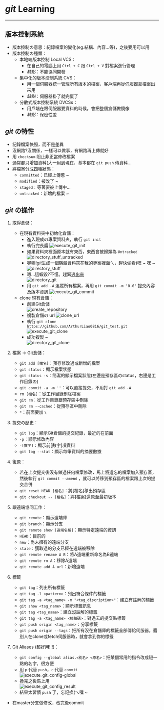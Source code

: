 # *git* Learning
---

## 版本控制系統
* 版本控制の意思：紀錄檔案的變化(eg.結構、內容...等)，之後要用可以用
* 版本控制の種類：
    * 本地端版本控制 Local VCS：
        * 在自己的電腦上用 `Ctrl + C` 跟 `Ctrl + V` 對檔案進行管理
        * *缺點*：不能協同開發
    * 集中化的版本控制系統 CVS：
        * 用一個伺服器統一管理所有版本的檔案，客戶端再從伺服器拿檔案出來用
        * *缺點*：伺服器掛了就完蛋了
    * 分散式版本控制系統 DVCSs：
        * 用戶端在跟伺服器要資料的時候，會把整個倉儲做鏡像
        * *缺點*：保密性差

## *git* の特性
* 記錄檔案快照，而不是差異
* 沒網路?沒關係，一樣可以做事，有網路再上傳就好
* 用 `checksum` 阻止非正當修改檔案
* 通常都只增加資料(大一用到現在，基本都在 `git push` 傳資料...
* 將檔案分成四種狀態：
    * `committed`：已經上傳惹 ~
    * `modified`：被改了 ~
    * `staged`：等著要被上傳中...
    * `untracked`：新增的檔案 ~

## *git* の操作
1. 取得倉儲：
    * 在現有資料夾中初始化倉儲：
        * 進入現成の專案資料夾，執行 `git init`
        * 執行完長醬
        ![execute_git_init](img_src/execute_git_init.png)
        * 如果資料夾裡面原本就有東西，東西會被歸類為 `Untracked`
        ![directory_stuff_untracked](img_src/directory_stuff_untracked.png)
        * 喔嗚!*git*生成一個隱藏資料夾在我的專案裡面ㄟ，趕快偷看(嘿 ~ 嘿 ~
        ![directory_stuff](img_src/directory_stuff.png)
        * 嗯...這蝦毀?不懂。趕緊[逃出來](https://www.youtube.com/watch?v=ro9u_AxB6DY&ab_channel=GlittzyCatDraws)<br>
        ![directory_git](img_src/directory_git.png)
        * 用 `git add -A` 追蹤所有檔案，再用 `git commit -m '0.0'` 提交內容及版本資訊
        ![execute_git_commit](img_src/execute_git_commit.png)
    * clone 現有倉儲：
        * 創建Git倉儲<br>
        ![create_repository](img_src/create_repository.png)
        * 複製倉儲の url
        ![clone_url](img_src/clone_url.png)
        * 執行 `git clone https://github.com/ArthurLiao0816/git_test.git`
        ![execute_git_clone](img_src/execute_git_clone.png)
        * 成功複製 ~<br>
        ![directory_git_clone](img_src/directory_git_clone.png)

2. 檔案 -> Git倉儲：
    * `git add [檔名]`：預存修改過或新增的檔案
    * `git status`：顯示檔案狀態
    * `git status -s`：簡潔的顯示檔案狀態(左邊是預存區のstatus，右邊是工作目錄の)
    * `git commit -a -m ''`：可以直接提交，不用打 `git add -A`
    * `rm [檔名]`：從工作目錄刪除檔案
    * `git rm`：從工作目錄跟預存區中刪除
    * `git rm --cached`：從預存區中刪除
    * `*`：前面要加 `\`

3. 提交の歷史：
    * `git log`：顯示Git倉儲的提交紀錄，最近的在前面
    * `-p`：顯示修改內容
    * `-[數字]`：顯示前\[數字\]項資料
    * `git log --stat`：顯示每筆資料的摘要數據

4. 復原：
    * 若在上次提交後沒有做過任何檔案修改，馬上將遺忘的檔案加入預存區，然後執行 `git commit --amend` ，就可以將移到預存區的檔案跟上次的提交合併
    * `git reset HEAD [檔名]`：將\[檔名\]移出預存區
    * `git checkout -- [檔名]`：將\[檔案\]還原至最初版本

5. 跟遠端協同工作：
    * `git remote`：顯示遠端庫
    * `git branch`：顯示分支
    * `git remote show [遠端名稱]`：顯示特定遠端的資訊
    * `HEAD`：目前的
    * `new`：尚未擁有的遠端分支
    * `stale`：獲取過的分支已經在遠端被移除
    * `git remote rename A B`：將A遠端重新命名為B遠端
    * `git remote rm A`：移除A遠端
    * `git remote add A url`：新增遠端

6. 標籤
    * `git tag`：列出所有標籤
    * `git tag -l <pattern>`：列出符合條件的標籤
    * `git tag -a <tag_name> -m "<tag_discription>"`：建立有註解的標籤
    * `git show <tag_name>`：顯示標籤訊息
    * `git tag <tag_name>`：建立沒註解的標籤
    * `git tag -a <tag_name> <校驗碼>`：對過去的提交貼標籤
    * `git push origin <tag_name>`：分享標籤
    * `git push origin --tags`：把所有沒在倉儲庫的標籤全部傳給伺服器，醬別人在clone或fetch伺服器時，就會拿到你的標籤

7. Git Aliases (超好用!!!)：
    * `git config --global alias.<別名> <原名>`：把某個常用的指令改成短一點的名字，很方便
    * 用 `p` 代替 `push`，`c` 代替 `commit`<br>
    ![execute_git_config-global](img_src/execute_git_config-global.png)<br>
    * 換完之後馬上用<br>
    ![execute_git_config_result](img_src/execute_git_config_result.png)
    * 結果太習慣 `push` 了，忘記換(ㄟ嘿 ~

* 在master分支做修改，改完後commit